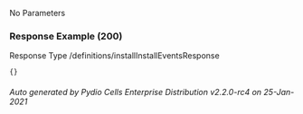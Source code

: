 






 
  


No Parameters



### Response Example (200)
Response Type /definitions/installInstallEventsResponse

```
{}
```




###### Auto generated by Pydio Cells Enterprise Distribution v2.2.0-rc4 on 25-Jan-2021
